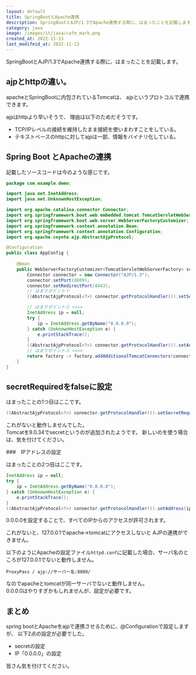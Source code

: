 ```yaml
---
layout: default
title: SpringBootとApache連携
description: SpringBootとAJP/1.3でApache連携する際に、はまったことを記載します。
category: java
image: /images/it/java/cafe_mark.png
created_at: 2022-11-13
last_modifeid_at: 2022-11-13
---
```


SpringBootとAJP/1.3でApache連携する際に、はまったことを記載します。

## ajpとhttpの違い。

apacheとSpringBootに内包されているTomcatは、
ajpというプロトコルで連携できます。

ajpはhttpより早いそうで、
理由は以下のためだそうです。

- TCP/IPレベルの接続を維持したまま接続を使いまわすことをしている。
- テキストベースのhttpに対してajpは一部、情報をバイナリ化している。

## Spring Boot とApacheの連携

記載したソースコードは今のような感じです。

```Java
package com.example.demo;

import java.net.InetAddress;
import java.net.UnknownHostException;

import org.apache.catalina.connector.Connector;
import org.springframework.boot.web.embedded.tomcat.TomcatServletWebServerFactory;
import org.springframework.boot.web.server.WebServerFactoryCustomizer;
import org.springframework.context.annotation.Bean;
import org.springframework.context.annotation.Configuration;
import org.apache.coyote.ajp.AbstractAjpProtocol;

@Configuration
public class AppConfig {
 
    @Bean
    public WebServerFactoryCustomizer<TomcatServletWebServerFactory> servletContainer() {
        Connector connector = new Connector("AJP/1.3");
        connector.setPort(8009);
        connector.setRedirectPort(8443);
        // はまりポイント①
        ((AbstractAjpProtocol<?>) connector.getProtocolHandler()).setSecretRequired(false);

        // はまりポイント② >>>>
        InetAddress ip = null;
        try {
            ip = InetAddress.getByName("0.0.0.0");
        } catch (UnknownHostException e) {
            e.printStackTrace();
        }
        ((AbstractAjpProtocol<?>) connector.getProtocolHandler()).setAddress(ip);
        // はまりポイント② <<<<
        return factory -> factory.addAdditionalTomcatConnectors(connector);    
    }
}
```

## secretRequiredをfalseに設定

はまったことの1つ目はここです。  
```Java
((AbstractAjpProtocol<?>) connector.getProtocolHandler()).setSecretRequired(false);
```

これがないと動作しませんでした。  
Tomcatを9.0.34でsecretというのが追加されたようです。
新しいのを使う場合は、気を付けてください。

###　IPアドレスの設定

はまったことの2つ目はここです。  
```Java
InetAddress ip = null;
try {
    ip = InetAddress.getByName("0.0.0.0");
} catch (UnknownHostException e) {
    e.printStackTrace();
}
((AbstractAjpProtocol<?>) connector.getProtocolHandler()).setAddress(ip);
```

0.0.0.0を設定することで、すべてのIPからのアクセスが許可されます。

これがないと、127.0.0.1でapache→tomcatにアクセスしないと
AJPの連携ができません。

以下のようにApacheの設定ファイル`httpd.conf`に記載した場合、サーバ名のところが127.0.0.1でないと動作しません。
```
ProxyPass / ajp://サーバー名:8009/
```

なのでapacheとtomcatが同一サーバでないと動作しません。  
0.0.0.0はやりすぎかもしれませんが、設定が必要です。

## まとめ

spring bootとApacheをajpで連携させるために、@Configurationで設定しますが、
以下2点の設定が必要でした。
- secretの設定
- IP「0.0.0.0」の設定

皆さん気を付けてください。